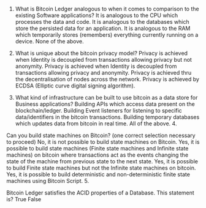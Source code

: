 1. What is Bitcoin Ledger analogous to when it comes to comparison to the existing Software applications?
   It is analogous to the CPU which processes the data and code.
   It is analogous to the databases which store the persisted data for an application.
   It is analogous to the RAM which temporarily stores (remembers) everything currently running on a device.
   None of the above.

2. What is unique about the bitcoin privacy model?
   Privacy is achieved when Identity is decoupled from transactions allowing privacy but not anonymity.
   Privacy is achieved when Identity is decoupled from transactions allowing privacy and anonymity.
   Privacy is achieved thru the decentralisation of nodes across the network.
   Privacy is achieved by ECDSA (Elliptic curve digital signing algorithm).

3. What kind of infrastructure can be built to use bitcoin as a data store for Business applications?
   Building APIs which access data present on the blockchain/ledger.
   Building Event listeners for listening to specific data/identifiers in the bitcoin transactions.
   Building temporary databases which updates data from bitcoin in real time.
   All of the above. 4.

Can you build state machines on Bitcoin? (one correct selection necessary to proceed)
No, it is not possible to build state machines on Bitcoin.
Yes, it is possible to build state machines (Finite state machines and Infinite state machines) on bitcoin where transactions act as the events changing the state of the machine from previous state to the next state.
Yes, it is possible to build Finite state machines but not the Infinite state machines on bitcoin.
Yes, it is possible to build deterministic and non-deterministic finite state machines using Bitcoin Script. 5.

Bitcoin Ledger satisfies the ACID properties of a Database. This statement is?
True
False

